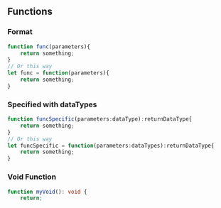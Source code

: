## Functions

### Format
```typescript
function func(parameters){
    return something;
}
// Or this way
let func = function(parameters){
    return something;
}
```

### Specified with dataTypes
```typescript
function funcSpecific(parameters:dataType):returnDataType{
    return something;
}
// Or this way
let funcSpecific = function(parameters:dataTypes):returnDataType{
    return something;
}
```

### Void Function
```typescript
function myVoid(): void {
    return;
```

